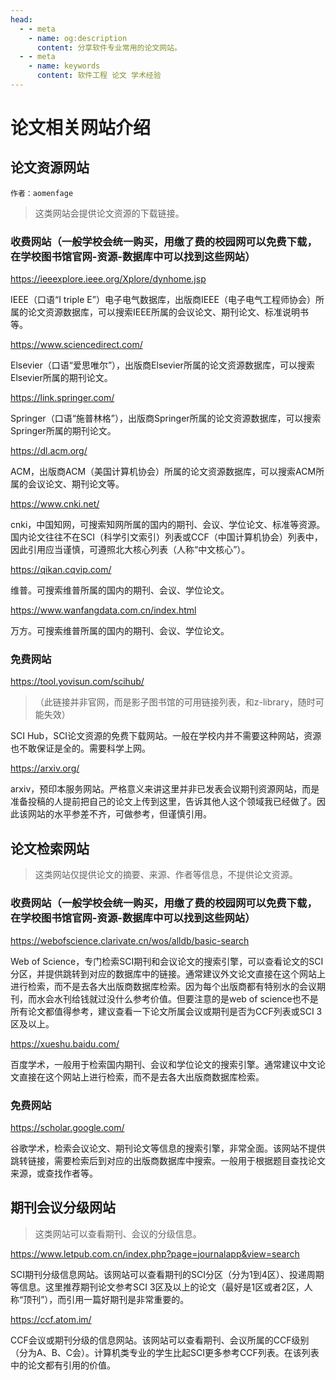 ```yaml
---
head:
  - - meta
    - name: og:description
      content: 分享软件专业常用的论文网站。
  - - meta
    - name: keywords
      content: 软件工程 论文 学术经验
---
```


# 论文相关网站介绍

## 论文资源网站

`作者：aomenfage`

>这类网站会提供论文资源的下载链接。

### 收费网站（一般学校会统一购买，用缴了费的校园网可以免费下载，在学校图书馆官网-资源-数据库中可以找到这些网站）

https://ieeexplore.ieee.org/Xplore/dynhome.jsp

IEEE（口语“I triple E”）电子电气数据库，出版商IEEE（电子电气工程师协会）所属的论文资源数据库，可以搜索IEEE所属的会议论文、期刊论文、标准说明书等。

https://www.sciencedirect.com/

Elsevier（口语“爱思唯尔”），出版商Elsevier所属的论文资源数据库，可以搜索Elsevier所属的期刊论文。

https://link.springer.com/

Springer（口语“施普林格”），出版商Springer所属的论文资源数据库，可以搜索Springer所属的期刊论文。

https://dl.acm.org/

ACM，出版商ACM（美国计算机协会）所属的论文资源数据库，可以搜索ACM所属的会议论文、期刊论文等。

https://www.cnki.net/

cnki，中国知网，可搜索知网所属的国内的期刊、会议、学位论文、标准等资源。国内论文往往不在SCI（科学引文索引）列表或CCF（中国计算机协会）列表中，因此引用应当谨慎，可遵照北大核心列表（人称“中文核心”）。

https://qikan.cqvip.com/

维普。可搜索维普所属的国内的期刊、会议、学位论文。

https://www.wanfangdata.com.cn/index.html

万方。可搜索维普所属的国内的期刊、会议、学位论文。

### 免费网站

https://tool.yovisun.com/scihub/

>（此链接并非官网，而是影子图书馆的可用链接列表，和z-library，随时可能失效）

SCI Hub，SCI论文资源的免费下载网站。一般在学校内并不需要这种网站，资源也不敢保证是全的。需要科学上网。

https://arxiv.org/

arxiv，预印本服务网站。严格意义来讲这里并非已发表会议期刊资源网站，而是准备投稿的人提前把自己的论文上传到这里，告诉其他人这个领域我已经做了。因此该网站的水平参差不齐，可做参考，但谨慎引用。

## 论文检索网站

>这类网站仅提供论文的摘要、来源、作者等信息，不提供论文资源。

### 收费网站（一般学校会统一购买，用缴了费的校园网可以免费下载，在学校图书馆官网-资源-数据库中可以找到这些网站）

https://webofscience.clarivate.cn/wos/alldb/basic-search

Web of Science，专门检索SCI期刊和会议论文的搜索引擎，可以查看论文的SCI分区，并提供跳转到对应的数据库中的链接。通常建议外文论文直接在这个网站上进行检索，而不是去各大出版商数据库检索。因为每个出版商都有特别水的会议期刊，而水会水刊给钱就过没什么参考价值。但要注意的是web of science也不是所有论文都值得参考，建议查看一下论文所属会议或期刊是否为CCF列表或SCI 3区及以上。

https://xueshu.baidu.com/

百度学术，一般用于检索国内期刊、会议和学位论文的搜索引擎。通常建议中文论文直接在这个网站上进行检索，而不是去各大出版商数据库检索。

### 免费网站

https://scholar.google.com/

谷歌学术，检索会议论文、期刊论文等信息的搜索引擎，非常全面。该网站不提供跳转链接，需要检索后到对应的出版商数据库中搜索。一般用于根据题目查找论文来源，或查找作者等。

## 期刊会议分级网站

>这类网站可以查看期刊、会议的分级信息。

https://www.letpub.com.cn/index.php?page=journalapp&view=search

SCI期刊分级信息网站。该网站可以查看期刊的SCI分区（分为1到4区）、投递周期等信息。这里推荐期刊论文参考SCI 3区及以上的论文（最好是1区或者2区，人称“顶刊”），而引用一篇好期刊是非常重要的。

https://ccf.atom.im/

CCF会议或期刊分级的信息网站。该网站可以查看期刊、会议所属的CCF级别（分为A、B、C会）。计算机类专业的学生比起SCI更多参考CCF列表。在该列表中的论文都有引用的价值。